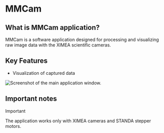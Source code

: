 # MMCam
## What is MMCam application?

MMCam is a software application designed for processing and visualizing raw image data with the XIMEA scientific cameras.

## Key Features

- Visualization of captured data

![Screenshot of the main application window.](/MMCam/src/About/img/main_app_window.png)

## Important notes

> [!IMPORTANT]
> The application works only with XIMEA cameras and STANDA stepper motors.
